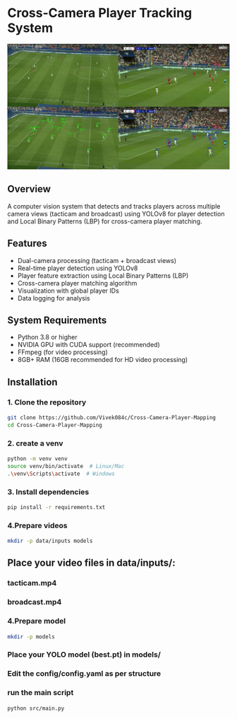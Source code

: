 # Cross-Camera Player Tracking System
![alt text](image.png)

## Overview
A computer vision system that detects and tracks players across multiple camera views (tacticam and broadcast) using YOLOv8 for player detection and Local Binary Patterns (LBP) for cross-camera player matching.

## Features
- Dual-camera processing (tacticam + broadcast views)
- Real-time player detection using YOLOv8
- Player feature extraction using Local Binary Patterns (LBP)
- Cross-camera player matching algorithm
- Visualization with global player IDs
- Data logging for analysis

## System Requirements
- Python 3.8 or higher
- NVIDIA GPU with CUDA support (recommended)
- FFmpeg (for video processing)
- 8GB+ RAM (16GB recommended for HD video processing)

## Installation

### 1. Clone the repository
```bash
git clone https://github.com/Vivek084c/Cross-Camera-Player-Mapping
cd Cross-Camera-Player-Mapping
```

### 2. create a venv
```bash
python -m venv venv
source venv/bin/activate  # Linux/Mac
.\venv\Scripts\activate  # Windows
```

### 3. Install dependencies
```bash
pip install -r requirements.txt
```

### 4.Prepare videos
```bash
mkdir -p data/inputs models
```

## Place your video files in data/inputs/:
### tacticam.mp4
### broadcast.mp4

### 4.Prepare model 
```bash
mkdir -p models
```
### Place your YOLO model (best.pt) in models/

### Edit the config/config.yaml as per structure


### run the main script
```bash
python src/main.py
```
